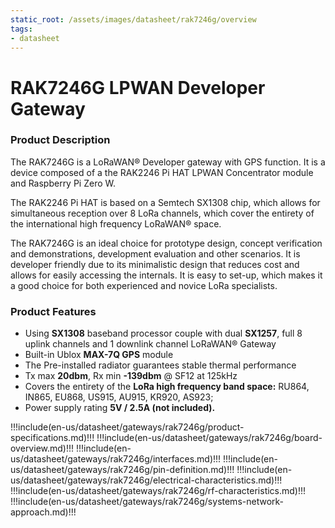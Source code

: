 ```yaml
---
static_root: /assets/images/datasheet/rak7246g/overview
tags:
- datasheet
---
```


# RAK7246G LPWAN Developer Gateway

<rk-img
  :src="`${$frontmatter.static_root}/jtv6vtbowwxsrbeupcac.png`"
  width="100%"
  figure-number="1"
  caption="RAK7246G LPWAN Developer Gateway"
/>

### Product Description

The RAK7246G is a LoRaWAN® Developer gateway with GPS function. It is a device composed of a the RAK2246 Pi HAT LPWAN Concentrator module and Raspberry Pi Zero W.

The RAK2246 Pi HAT is based on a Semtech SX1308 chip, which allows for simultaneous reception over 8 LoRa channels, which cover the entirety of the international high frequency LoRaWAN® space.

The RAK7246G is an ideal choice for prototype design, concept verification and demonstrations, development evaluation and other scenarios. It is developer friendly due to its minimalistic design that reduces cost and allows for easily accessing the internals. It is easy to set-up, which makes it a good choice for both experienced and novice LoRa specialists.

### Product Features

- Using **SX1308** baseband processor couple with dual **SX1257**, full 8 uplink channels and 1 downlink channel LoRaWAN® Gateway
- Built-in Ublox **MAX-7Q GPS** module
- The Pre-installed radiator guarantees stable thermal performance
- Tx max **20dbm**, Rx min **-139dbm** @ SF12 at 125kHz
- Covers the entirety of the **LoRa high frequency band space:** RU864, IN865, EU868, US915, AU915, KR920, AS923;
- Power supply rating **5V / 2.5A (not included).**

!!!include(en-us/datasheet/gateways/rak7246g/product-specifications.md)!!!
!!!include(en-us/datasheet/gateways/rak7246g/board-overview.md)!!!
!!!include(en-us/datasheet/gateways/rak7246g/interfaces.md)!!!
!!!include(en-us/datasheet/gateways/rak7246g/pin-definition.md)!!!
!!!include(en-us/datasheet/gateways/rak7246g/electrical-characteristics.md)!!!
!!!include(en-us/datasheet/gateways/rak7246g/rf-characteristics.md)!!!
!!!include(en-us/datasheet/gateways/rak7246g/systems-network-approach.md)!!!
